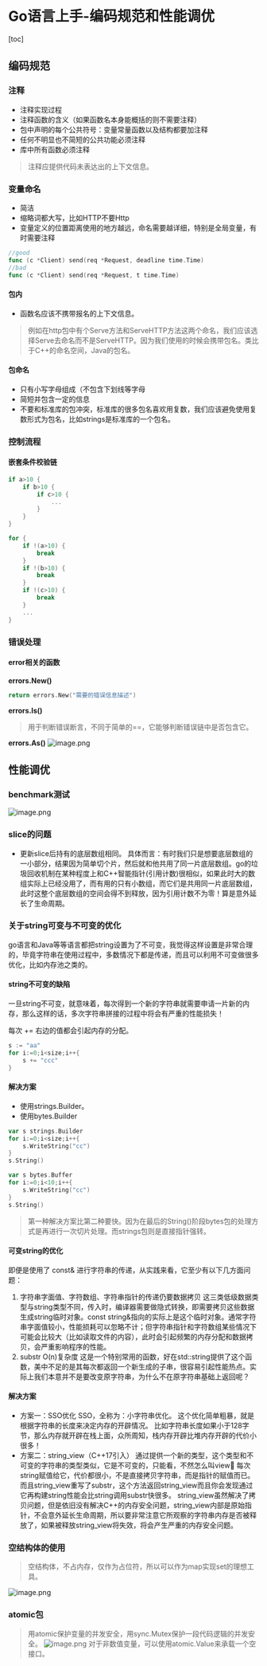 # Go语言上手-编码规范和性能调优
[toc]
## 编码规范
### 注释
- 注释实现过程
- 注释函数的含义（如果函数名本身能概括的则不需要注释）
- 包中声明的每个公共符号：变量常量函数以及结构都要加注释
- 任何不明显也不简短的公共功能必须注释
- 库中所有函数必须注释

> 注释应提供代码未表达出的上下文信息。

### 变量命名
- 简洁
- 缩略词都大写，比如HTTP不要Http
- 变量定义的位置距离使用的地方越远，命名需要越详细，特别是全局变量，有时需要注释

```go
//good 
func (c *Client) send(req *Request, deadline time.Time)
//bad
func (c *Client) send(req *Request, t time.Time)

```
#### 包内
- 函数名应该不携带报名的上下文信息。
> 例如在http包中有个Serve方法和ServeHTTP方法这两个命名，我们应该选择Serve去命名而不是ServeHTTP。因为我们使用的时候会携带包名。类比于C++的命名空间，Java的包名。

#### 包命名
- 只有小写字母组成（不包含下划线等字母
- 简短并包含一定的信息
- 不要和标准库的包冲突，标准库的很多包名喜欢用复数，我们应该避免使用复数形式为包名，比如strings是标准库的一个包名。

### 控制流程
#### 嵌套条件校验链
```go
if a>10 {
    if b>10 {
        if c>10 {
            ...
        }
    }
}

for {
    if !(a>10) {
        break
    }
    if !(b>10) {
        break
    }
    if !(c>10) {
        break
    }
    ...
}
```

### 错误处理
#### error相关的函数
**errors.New()**
```go
return errors.New("需要的错误信息描述")

```
**errors.Is()**
> 用于判断错误断言，不同于简单的==，它能够判断错误链中是否包含它。

**errors.As()**
![image.png](https://note.youdao.com/yws/res/2/WEBRESOURCE3efcdc6a9e3797221efb2f945c582f32)

## 性能调优
### benchmark测试
![image.png](https://note.youdao.com/yws/res/d/WEBRESOURCE1b7032109cadee0b310ff259ca51a48d)

### slice的问题
- 更新slice后持有的底层数组相同。
具体而言：有时我们只是想要底层数组的一小部分，结果因为简单切个片，然后就和他共用了同一片底层数组。go的垃圾回收机制在某种程度上和C++智能指针(引用计数)很相似，如果此时大的数组实际上已经没用了，而有用的只有小数组，而它们是共用同一片底层数组，此时这整个底层数组的空间会得不到释放，因为引用计数不为零！算是意外延长了生命周期。

### 关于string可变与不可变的优化
go语言和Java等等语言都把string设置为了不可变，我觉得这样设置是非常合理的，毕竟字符串在使用过程中，多数情况下都是传递，而且可以利用不可变做很多优化，比如内存池之类的。
#### string不可变的缺陷
一旦string不可变，就意味着，每次得到一个新的字符串就需要申请一片新的内存，那么这样的话，多次字符串拼接的过程中将会有严重的性能损失！

每次 += 右边的值都会引起内存的分配。
```go
s := "aa"
for i:=0;i<size;i++{
    s += "ccc"
}

```
#### 解决方案
- 使用strings.Builder。
- 使用bytes.Builder
```go
var s strings.Builder
for i:=0;i<size;i++{
    s.WriteString("cc")
}
s.String()

var s bytes.Buffer
for i:=0;i<10;i++{
    s.WriteString("cc")
}
s.String()

```
> 第一种解决方案比第二种要快。因为在最后的String()阶段bytes包的处理方式是再进行一次切片处理。而strings包则是直接指针强转。

#### 可变string的优化
即便是使用了 const& 进行字符串的传递，从实践来看，它至少有以下几方面问题：

1. 字符串字面值、字符数组、字符串指针的传递仍要数据拷贝 这三类低级数据类型与string类型不同，传入时，编译器需要做隐式转换，即需要拷贝这些数据生成string临时对象。const string&指向的实际上是这个临时对象。通常字符串字面值较小，性能损耗可以忽略不计；但字符串指针和字符数组某些情况下可能会比较大（比如读取文件的内容），此时会引起频繁的内存分配和数据拷贝，会严重影响程序的性能。
2. substr O(n)复杂度 这是一个特别常用的函数，好在std::string提供了这个函数，美中不足的是其每次都返回一个新生成的子串，很容易引起性能热点。实际上我们本意并不是要改变原字符串，为什么不在原字符串基础上返回呢？

#### 解决方案
- 方案一：SSO优化
SSO，全称为：小字符串优化。
这个优化简单粗暴，就是根据字符串的长度来决定内存的开辟情况。
比如字符串长度如果小于128字节，那么内存就开辟在栈上面，众所周知，栈内存开辟比堆内存开辟的代价小很多！
- 方案二：string_view（C++17引入）
通过提供一个新的类型，这个类型和不可变的字符串的类型类似，它是不可变的，只能看，不然怎么叫view🤭
每次string赋值给它，代价都很小，不是直接拷贝字符串，而是指针的赋值而已。
而且string_view重写了substr，这个方法返回string_view而且你会发现通过它再构建string性能会比string调用substr快很多。
string_view虽然解决了拷贝问题，但是依旧没有解决C++的内存安全问题，string_view内部是原始指针，不会意外延长生命周期，所以要非常注意它所观察的字符串内存是否被释放了，如果被释放string_view将失效，将会产生严重的内存安全问题。

### 空结构体的使用
> 空结构体，不占内存，仅作为占位符，所以可以作为map实现set的理想工具。

![image.png](https://note.youdao.com/yws/res/c/WEBRESOURCE2bb3acca5823bee124e799b61d3d363c)

### atomic包
> 用atomic保护变量的并发安全，用sync.Mutex保护一段代码逻辑的并发安全。
![image.png](https://note.youdao.com/yws/res/f/WEBRESOURCEc970ac673f66da611b9c9af4a0d5422f)
对于非数值变量，可以使用atomic.Value来承载一个空接口。
